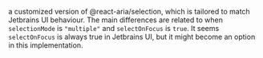 a customized version of @react-aria/selection, which is tailored to match Jetbrains UI behaviour.
The main differences are related to when `selectionMode` is `"multiple"` and `selectOnFocus` is
`true`. It seems `selectOnFocus` is always true in Jetbrains UI, but it might become an option
in this implementation.
